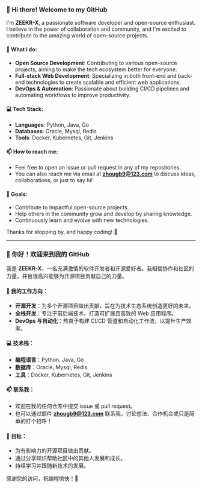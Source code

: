 ### 👋 Hi there! Welcome to my GitHub

I'm **ZEEKR-X**, a passionate software developer and open-source enthusiast. I believe in the power of collaboration and community, and I'm excited to contribute to the amazing world of open-source projects.

#### 🔭 What I do:
- **Open Source Development**: Contributing to various open-source projects, aiming to make the tech ecosystem better for everyone.
- **Full-stack Web Development**: Specializing in both front-end and back-end technologies to create scalable and efficient web applications.
- **DevOps & Automation**: Passionate about building CI/CD pipelines and automating workflows to improve productivity.

#### 💻 Tech Stack:
- **Languages**: Python, Java, Go
- **Databases**: Oracle, Mysql, Redis
- **Tools**: Docker, Kubernetes, Git, Jenkins

#### 📫 How to reach me:
- Feel free to open an issue or pull request in any of my repositories.
- You can also reach me via email at **zhougb9@123.com** to discuss ideas, collaborations, or just to say hi!

#### 🎯 Goals:
- Contribute to impactful open-source projects.
- Help others in the community grow and develop by sharing knowledge.
- Continuously learn and evolve with new technologies.

Thanks for stopping by, and happy coding! 🎉

---

### 👋 你好！欢迎来到我的 GitHub

我是 **ZEEKR-X**，一名充满激情的软件开发者和开源爱好者。我相信协作和社区的力量，并且很高兴能够为开源项目贡献自己的力量。

#### 🔭 我的工作方向：
- **开源开发**：为多个开源项目做出贡献，旨在为技术生态系统创造更好的未来。
- **全栈开发**：专注于前后端技术，打造可扩展且高效的 Web 应用程序。
- **DevOps 与自动化**：热衷于构建 CI/CD 管道和自动化工作流，以提升生产效率。

#### 💻 技术栈：
- **编程语言**：Python, Java,  Go
- **数据库**：Oracle, Mysql, Redis
- **工具**：Docker, Kubernetes, Git, Jenkins

#### 📫 联系我：
- 欢迎在我的任何仓库中提交 issue 或 pull request。
- 也可以通过邮件 **zhougb9@123.com** 联系我，讨论想法、合作机会或只是简单的打个招呼！

#### 🎯 目标：
- 为有影响力的开源项目做出贡献。
- 通过分享知识帮助社区中的其他人发展和成长。
- 持续学习并跟随新技术的发展。

感谢您的访问，祝编程愉快！🎉
